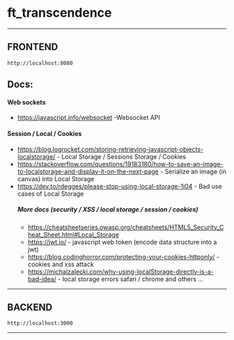 # ft_transcendence

<hr/>

## FRONTEND 
`http://localhost:8080`

## Docs:

#### Web sockets
- https://javascript.info/websocket -Websocket API

#### Session / Local / Cookies
- https://blog.logrocket.com/storing-retrieving-javascript-objects-localstorage/ - Local Storage / Sessions Storage / Cookies
- https://stackoverflow.com/questions/19183180/how-to-save-an-image-to-localstorage-and-display-it-on-the-next-page - Serialize an image (in canvas) into Local Storage
- https://dev.to/rdegges/please-stop-using-local-storage-1i04 - Bad use cases of Local Storage 
  ##### More docs (security / XSS / local storage / session / cookies)
  - https://cheatsheetseries.owasp.org/cheatsheets/HTML5_Security_Cheat_Sheet.html#Local_Storage
  - https://jwt.io/ - javascript web token (encode data structure into a jwt)
  - https://blog.codinghorror.com/protecting-your-cookies-httponly/ - cookies and xss attack
  - https://michalzalecki.com/why-using-localStorage-directly-is-a-bad-idea/ - local storage errors safari / chrome and others ...

<hr/>


## BACKEND 
`http://localhost:3000`


<hr/>

